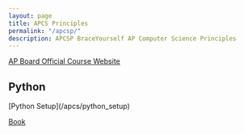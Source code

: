 ```yaml
---
layout: page
title: APCS Principles
permalink: "/apcsp/"
description: APCSP BraceYourself AP Computer Science Principles
---
```


<div class="section" markdown="1">

[AP Board Official Course Website](https://apstudent.collegeboard.org/apcourse/ap-computer-science-principles)

</div>

## Python


<div class="section" markdown="1">
  [Python Setup](/apcs/python_setup)
  
  [Book](https://drive.google.com/a/dcsdk12.org/file/d/0B2E_0TgQPuOYOVFsZDJRbndwRms/view?usp=sharing)
</div>


<!--## Exam

### Plan

<div class="section" markdown="1">

<table class="calendar">
  <thead>
    <tr>
      <th>Jan</th>
      <th>Feb</th>
      <th>Mar</th>
      <th>Apr</th>
      <th>May</th>
    </tr>
  </thead>
  <tbody>
    <tr>
      <td><a href="https://dcsdk12.revtrak.net/tek9.asp?pg=rw_mvhs">Register For Exam</a></td>
      <td class="even"><a href="/apcsp/explore">Explore Task</a></td>
      <td rowspan="2"><a href="/apcsp/create">Create Task</a></td>
      <td class="even">Review for Exam</td>
      <td rowspan="2">Exam</td>
    </tr>
    <tr>
      <td class="odd">Find a Research Topic</td>
      <td>Find a Program Idea</td>
      <td>Turn in Tasks</td>
    </tr>
  </tbody>
</table>

</div>

### Registration

<div class="section" markdown="1">

Deadline: Sunday, March 5th @ midnight <br>
Fee: $93.00 through February, $118 afterward <br>
[Register Here](https://dcsdk12.revtrak.net/tek9.asp?pg=rw_mvhs)

</div>

### Important Info

<div class="section" markdown="1">

* [Course and Exam Description](https://secure-media.collegeboard.org/digitalServices/pdf/ap/ap-computer-science-principles-course-and-exam-description.pdf)
* [AP Digital Portfolio Student User Guide](https://secure-media.collegeboard.org/digitalServices/pdf/ap/computer-science-principles-digital-portfolio-student-guide.pdf)
* [Site with sample responses and rubrics](http://apcentral.collegeboard.com/apc/public/exam/exam_information/231726.html)

</div>

### Performance Tasks

<div class="section" markdown="1">
  
Due **April 30th**

<p id="enroll" class="section-title">Enrollment</p>
<div class="section" markdown="1">
You must set up an account with **College Board** and link your **Digital Portfolio** to our class. Here's [instructions for enrolling](https://secure-media.collegeboard.org/digitalServices/pdf/ap/computer-science-principles-digital-portfolio-student-guide.pdf).
</div>

<p class="section-title">Task Summaries</p>
<div class="section" markdown="1">
1. [Explore Task](/apcsp/explore)
2. [Create Task](/apcsp/create)
</div>

<p class="section-title">Submission</p>
<div class="section" markdown="1">
[AP Digital Portfolio - Student User Guide](https://secure-media.collegeboard.org/digitalServices/pdf/ap/computer-science-principles-digital-portfolio-student-guide.pdf)
</div>
</div>

### Exam Day

<div class="section" markdown="1">

Friday, May 5th <br>
Test begins at 12 noon | **Arrive Early!**

<iframe src="https://www.google.com/maps/embed?pb=!1m18!1m12!1m3!1d27835.052190901286!2d-104.96827113063982!3d39.54635299487958!2m3!1f0!2f0!3f0!3m2!1i1024!2i768!4f13.1!3m3!1m2!1s0x876c8384a6ad98bf%3A0xc41027800673dbd!2sSt+Andrew+United+Methodist+Church!5e0!3m2!1sen!2sus!4v1485893448674" width="600" height="450" frameborder="0" style="border:0" allowfullscreen></iframe>

<br>

* The test may take up to **2 hrs and 30 min**.
* Dress in layers so you can be comfortable in a warm or a cold room.

</div>

### Multiple Choice Preparation

<div class="section" markdown="1">

There is an official practice exam that the AP Board does not let me distribute outside of the classroom. Plan to use one entire `SOAR` period in April to take it.

Other resources:

<div class="section" markdown="1">

* Another practice test is available in the [Course and Exam Description](https://secure-media.collegeboard.org/digitalServices/pdf/ap/)
* [Review](http://rites.cs.uri.edu/material.php)
* [Practice Questions](https://www.albert.io/ap-computer-science-principles/questions)
* Big Ideas
  1. Creativity
  2. Abstraction
  3. Data and Information
  4. Algorithms
  5. Programming
  6. The Internet
  7. Global Impact

</div>

</div>-->